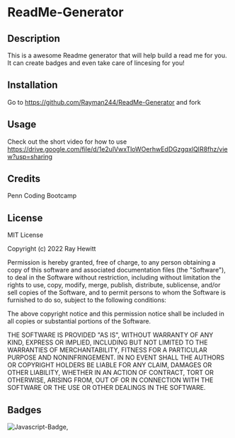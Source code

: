 # ReadMe-Generator

## Description

This is a awesome Readme generator that will help build a read me for you. It can create badges and even take care of lincesing for you!

## Installation

Go to https://github.com/Rayman244/ReadMe-Generator and fork 

## Usage

Check out the short video for how to use
https://drive.google.com/file/d/1e2ulVwxTloWOerhwEdDGzgqxlQIR8fhz/view?usp=sharing

    
## Credits

Penn Coding Bootcamp

## License

MIT License

Copyright (c) 2022 Ray Hewitt

Permission is hereby granted, free of charge, to any person obtaining a copy
of this software and associated documentation files (the "Software"), to deal
in the Software without restriction, including without limitation the rights
to use, copy, modify, merge, publish, distribute, sublicense, and/or sell
copies of the Software, and to permit persons to whom the Software is
furnished to do so, subject to the following conditions:

The above copyright notice and this permission notice shall be included in all
copies or substantial portions of the Software.

THE SOFTWARE IS PROVIDED "AS IS", WITHOUT WARRANTY OF ANY KIND, EXPRESS OR
IMPLIED, INCLUDING BUT NOT LIMITED TO THE WARRANTIES OF MERCHANTABILITY,
FITNESS FOR A PARTICULAR PURPOSE AND NONINFRINGEMENT. IN NO EVENT SHALL THE
AUTHORS OR COPYRIGHT HOLDERS BE LIABLE FOR ANY CLAIM, DAMAGES OR OTHER
LIABILITY, WHETHER IN AN ACTION OF CONTRACT, TORT OR OTHERWISE, ARISING FROM,
OUT OF OR IN CONNECTION WITH THE SOFTWARE OR THE USE OR OTHER DEALINGS IN THE
SOFTWARE.


## Badges

![Javascript-Badge](https://img.shields.io/badge/Code-Javascript-yellow),


